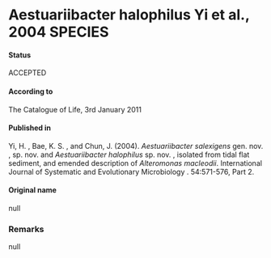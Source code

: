Aestuariibacter halophilus Yi et al., 2004 SPECIES
=======

#### Status
ACCEPTED

#### According to
The Catalogue of Life, 3rd January 2011

#### Published in
Yi, H. , Bae, K. S. , and Chun, J. (2004). <i>Aestuariibacter salexigens</i> gen. nov. , sp. nov. and <i>Aestuariibacter halophilus</i> sp. nov. , isolated from tidal flat sediment, and emended description of <i>Alteromonas macleodii</i>. International Journal of Systematic and Evolutionary Microbiology . 54:571-576, Part 2.

#### Original name
null

### Remarks
null